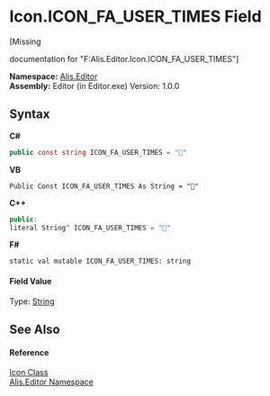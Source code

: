 # Icon.ICON_FA_USER_TIMES Field
 

\[Missing <summary> documentation for "F:Alis.Editor.Icon.ICON_FA_USER_TIMES"\]

**Namespace:**&nbsp;<a href="b150ade4-39de-a232-5f06-d3cdc1b2c538">Alis.Editor</a><br />**Assembly:**&nbsp;Editor (in Editor.exe) Version: 1.0.0

## Syntax

**C#**<br />
``` C#
public const string ICON_FA_USER_TIMES = ""
```

**VB**<br />
``` VB
Public Const ICON_FA_USER_TIMES As String = ""
```

**C++**<br />
``` C++
public:
literal String^ ICON_FA_USER_TIMES = ""
```

**F#**<br />
``` F#
static val mutable ICON_FA_USER_TIMES: string
```


#### Field Value
Type: <a href="https://docs.microsoft.com/dotnet/api/system.string" target="_blank">String</a>

## See Also


#### Reference
<a href="cc0f883c-67f8-f772-c6d7-a60b129f22a7">Icon Class</a><br /><a href="b150ade4-39de-a232-5f06-d3cdc1b2c538">Alis.Editor Namespace</a><br />